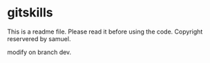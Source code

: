 # gitskills

This is a readme file. Please read it before using the code.
Copyright reservered by samuel.

modify on branch dev.